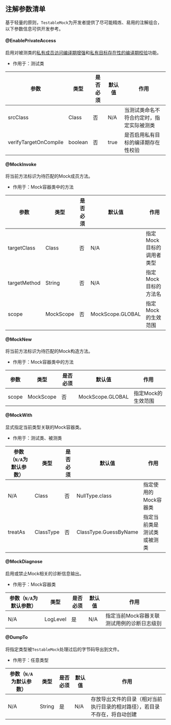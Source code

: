 注解参数清单
---

基于轻量的原则，`TestableMock`为开发者提供了尽可能精炼、易用的注解组合，以下参数信息可供开发参考。

#### @EnablePrivateAccess

启用对被测类的<u>私有成员访问编译期增强</u>和<u>私有目标存在性的编译期校验</u>功能。

- 作用于：测试类

| 参数                   | 类型    | 是否必须 | 默认值 | 作用 |
| ---                   | ---     | ---     | ---- | ---  |
| srcClass              | Class   | 否      | N/A   | 当测试类命名不符合约定时，指定实际被测类 |
| verifyTargetOnCompile | boolean | 否      | true  | 是否启用私有目标的编译期存在性校验 |

#### @MockInvoke

将当前方法标识为待匹配的Mock成员方法。

- 作用于：Mock容器类中的方法

| 参数          | 类型       | 是否必须 | 默认值           | 作用 |
| ---          | ---       | ---     | ----             | ---  |
| targetClass  | Class     | 否      | N/A              | 指定Mock目标的调用者类型 |
| targetMethod | String    | 否      | N/A              | 指定Mock目标的方法名 |
| scope        | MockScope | 否      | MockScope.GLOBAL | 指定Mock的生效范围 |

#### @MockNew

将当前方法标识为待匹配的Mock构造方法。

- 作用于：Mock容器类中的方法

| 参数   | 类型      | 是否必须 | 默认值            | 作用 |
| ---   | ---       | ---    | ----             | ---  |
| scope | MockScope | 否      | MockScope.GLOBAL | 指定Mock的生效范围 |


#### @MockWith

显式指定当前类型关联的Mock容器类。

- 作用于：测试类、被测类

| 参数（`N/A`为默认参数） | 类型       | 是否必须 | 默认值                 | 作用 |
| ---                  | ---       | ---     | ----                  | ---  |
| N/A                  | Class     | 否      | NullType.class        | 指定使用的Mock容器类 |
| treatAs              | ClassType | 否      | ClassType.GuessByName | 指定当前类是测试类或被测类 | 

#### @MockDiagnose

启用或禁止Mock相关的诊断信息输出。

- 作用于：Mock容器类

| 参数（`N/A`为默认参数） | 类型      | 是否必须 | 默认值 | 作用 |
| ---                  | ---      | ---     | ----  | ---  |
| N/A                  | LogLevel | 是      | N/A   | 指定当前Mock容器关联测试用例的诊断日志级别 |

#### @DumpTo

将指定类型被`TestableMock`处理过后的字节码导出到文件。

- 作用于：任意类型

| 参数（`N/A`为默认参数） | 类型      | 是否必须 | 默认值 | 作用 |
| ---                  | ---      | ---     | ----  | ---  |
| N/A                  | String   | 是      | N/A   | 存放导出文件的目录（相对当前执行目录的相对路径），若目录不存在，将自动创建 |
